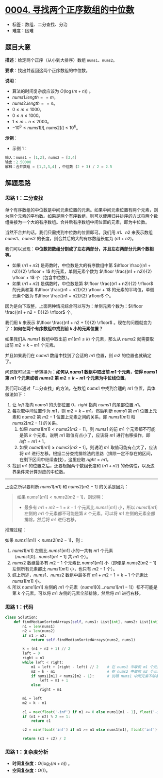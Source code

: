 # [0004. 寻找两个正序数组的中位数](https://leetcode.cn/problems/median-of-two-sorted-arrays/)

- 标签：数组、二分查找、分治
- 难度：困难

## 题目大意

**描述**：给定两个正序（从小到大排序）数组 `nums1`、`nums2`。

**要求**：找出并返回这两个正序数组的中位数。

**说明**：

- 算法的时间复杂度应该为 $O(\log (m + n))$ 。
- $nums1.length == m$。
- $nums2.length == n$。
- $0 \le m \le 1000$。
- $0 \le n \le 1000$。
- $1 \le m + n \le 2000$。
- $-10^6 \le nums1[i], nums2[i] \le 10^6$。

**示例**：

- 示例 1：

```Python
输入：nums1 = [1,2], nums2 = [3,4]
输出：2.50000
解释：合并数组 = [1,2,3,4] ，中位数 (2 + 3) / 2 = 2.5
```

## 解题思路

### 思路 1：二分查找

单个有序数组的中位数是中间元素位置的元素。如果中间元素位置有两个元素，则为两个元素的平均数。如果是两个有序数组，则可以使用归并排序的方式将两个数组拼接为一个大的有序数组。合并后有序数组中间位置的元素，即为中位数。

当然不合并的话，我们只需找到中位数的位置即可。我们用 $n1$、$n2$ 来表示数组 $nums1$、$nums2$ 的长度，则合并后的大的有序数组长度为 $(n1 + n2)$。

我们可以发现：**中位数把数组分割成了左右两部分，并且左右两部分元素个数相等。**

- 如果 $(n1 + n2)$ 是奇数时，中位数是大的有序数组中第 $\lfloor \frac{(n1 + n2)}{2} \rfloor + 1$  的元素，单侧元素个数为 $\lfloor \frac{(n1 + n2)}{2} \rfloor + 1$ 个（包含中位数）。
- 如果 $(n1 + n2)$ 是偶数时，中位数是第 $\lfloor \frac{(n1 + n2)}{2} \rfloor$ 的元素和第 $\lfloor \frac{(n1 + n2)}{2} \rfloor + 1$ 的元素的平均值，单侧元素个数为 $\lfloor \frac{(n1 + n2)}{2} \rfloor$ 个。

因为是向下取整，上面两种情况综合可以写为：单侧元素个数为：$\lfloor \frac{(n1 + n2 + 1)}{2} \rfloor$ 个。

我们用 $k$ 来表示 $\lfloor \frac{(n1 + n2 + 1)}{2} \rfloor$ 。现在的问题就变为了：**如何在两个有序数组中找到前 k 小的元素位置？**

如果我们从 $nums1$ 数组中取出前 $m1(m1 \le k)$ 个元素，那么从 $nums2$ 就需要取出前 $m2  = k - m1$ 个元素。

并且如果我们在 $nums1$ 数组中找到了合适的 $m1$ 位置，则 $m2$ 的位置也就确定了。

问题就可以进一步转换为：**如何从 $nums1$ 数组中取出前 $m1$ 个元素，使得 $nums1$ 第 $m1$ 个元素或者 $nums2$ 第 $m2 = k - m1$ 个元素为中位线位置**。

我们可以通过「二分查找」的方法，在数组 $nums1$ 中找到合适的 $m1$ 位置，具体做法如下：

1. 让 $left$ 指向 $nums1$ 的头部位置 $0$，$right$ 指向 $nums1$ 的尾部位置 $n1$。
2. 每次取中间位置作为 $m1$，则 $m2 = k - m1$。然后判断 $nums1$ 第 $m1$ 位置上元素和 $nums2$ 第 $m2 - 1$ 位置上元素之间的关系，即 $nums1[m1]$ 和 $nums2[m2 - 1]$ 的关系。
   1. 如果 $nums1[m1] < nums2[m2 - 1]$，则 $nums1$ 的前 $m1$ 个元素都不可能是第 $k$ 个元素。说明 $m1$ 取值有点小了，应该将 $m1$ 进行右移操作，即 $left = m1 + 1$。
   2. 如果 $nums1[m1] \ge nums2[m2 - 1]$，则说明 $m1$ 取值可能有点大了，应该将 $m1$ 进行左移。根据二分查找排除法的思路（排除一定不存在的区间，在剩下区间中继续查找），这里应取 $right = m1$。
3. 找到 $m1$ 的位置之后，还要根据两个数组长度和 $(n1 + n2)$ 的奇偶性，以及边界条件来计算对应的中位数。

---

上面之所以要判断 $nums1[m1]$ 和 $nums2[m2 - 1]$ 的关系是因为：

> 如果 $nums1[m1] < nums2[m2 - 1]$，则说明：
>
> - 最多有 $m1 + m2 - 1 = k - 1$  个元素比 $nums1[m1]$ 小，所以 $nums1[m1]$ 左侧的 $m1$ 个元素都不可能是第 $k$ 个元素。可以将 $m1$ 左侧的元素全部排除，然后将 $m1$ 进行右移。

推理过程：

如果 $nums1[m1] < nums2[m2 - 1]$，则：

1. $nums1[m1]$ 左侧比 $nums1[m1]$ 小的一共有 $m1$ 个元素（$nums1[0] ... nums1[m1 -  1]$ 共 $m1$ 个）。
2. $nums2$ 数组最多有 $m2 - 1$ 个元素比 $nums1[m1]$ 小（即便是 $nums2[m2 - 1]$ 左侧所有元素都比 $nums1[m1]$ 小，也只有 $m2 - 1$ 个）。
3. 综上所述，$nums1$、$nums2$ 数组中最多有 $m1 + m2 - 1 = k - 1$ 个元素比 $nums1[m1]$ 小。
4. 所以 $nums1[m1]$ 左侧的 $m1$ 个元素（$nums1[0] ... nums1[m1 -  1]$）都不可能是第 $k$ 个元素。可以将 $m1$ 左侧的元素全部排除，然后将 $m1$ 进行右移。

### 思路 1：代码

```Python
class Solution:
    def findMedianSortedArrays(self, nums1: List[int], nums2: List[int]) -> float:
        n1 = len(nums1)
        n2 = len(nums2)
        if n1 > n2:
            return self.findMedianSortedArrays(nums2, nums1)

        k = (n1 + n2 + 1) // 2
        left = 0
        right = n1
        while left < right:
            m1 = left + (right - left) // 2    # 在 nums1 中取前 m1 个元素
            m2 = k - m1                        # 在 nums2 中取前 m2 个元素
            if nums1[m1] < nums2[m2 - 1]:      # 说明 nums1 中所元素不够多，
                left = m1 + 1
            else:
                right = m1

        m1 = left
        m2 = k - m1
        
        c1 = max(float('-inf') if m1 <= 0 else nums1[m1 - 1], float('-inf') if m2 <= 0 else nums2[m2 - 1])
        if (n1 + n2) % 2 == 1:
            return c1

        c2 = min(float('inf') if m1 >= n1 else nums1[m1], float('inf') if m2 >= n2 else nums2[m2])

        return (c1 + c2) / 2
```

### 思路 1：复杂度分析

- **时间复杂度**：$O(\log_2 (m + n))$ 。
- **空间复杂度**：$O(1)$。